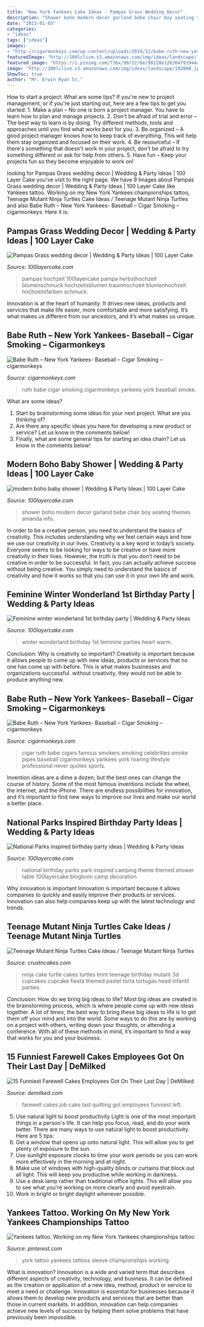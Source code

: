 ```yaml
---
title: "New York Yankees Cake Ideas - Pampas Grass Wedding Decor"
description: "Shower boho modern decor garland bebe chair boy seating themes amanda info"
date: "2023-01-03"
categories:
- "ideas"
tags: ["ideas"]
images:
- "http://cigarmonkeys.com/wp-content/uploads/2019/12/babe-ruth-new-york-yankees-cigar-smoke-cigarmonkeys-11.jpg"
featuredImage: "http://100lclive.s3.amazonaws.com/img/ideas/landscape/192800.jpg"
featured_image: "https://i.pinimg.com/736x/90/22/8e/90228e126264f91944a2e996a2da67ed--tattoo-sleeves-new-york-yankees.jpg"
image: "http://100lclive.s3.amazonaws.com/img/ideas/landscape/192800.jpg"
ShowToc: true
author: "Mr. Erwin Ryan Sr."
---
```



How to start a project: What are some tips?
If you're new to project management, or if you're just starting out, here are a few tips to get you started: 1. Make a plan – No one is born a project manager. You have to learn how to plan and manage projects. 2. Don't be afraid of trial and error – The best way to learn is by doing. Try different methods, tools and approaches until you find what works best for you. 3. Be organized – A good project manager knows how to keep track of everything. This will help them stay organized and focused on their work. 4. Be resourceful – If there's something that doesn't work in your project, don't be afraid to try something different or ask for help from others. 5. Have fun – Keep your projects fun so they become enjoyable to work on!

	

		
looking for Pampas Grass wedding decor | Wedding &amp; Party Ideas | 100 Layer Cake you've visit to the right page. We have 9 Images about Pampas Grass wedding decor | Wedding &amp; Party Ideas | 100 Layer Cake like Yankees tattoo. Working on my New York Yankees championships tattoo, Teenage Mutant Ninja Turtles Cake Ideas / Teenage Mutant Ninja Turtles and also Babe Ruth – New York Yankees- Baseball – Cigar Smoking – cigarmonkeys. Here it is:
		
    
## Pampas Grass Wedding Decor | Wedding &amp; Party Ideas | 100 Layer Cake

<img loading=lazy src="http://100lclive.s3.amazonaws.com/img/ideas/landscape/219020.jpg" onerror="this.onerror=null;this.src='https://tse2.mm.bing.net/th?id=OIP.2t3i7p-lkebwnMC2TONTeQHaLH&amp;pid=15.1';" alt="Pampas Grass wedding decor | Wedding &amp; Party Ideas | 100 Layer Cake">

_Source: 100layercake.com_

>pampas hochzeit 100layercake pampa herbsthochzeit blumenschmuck hochzeitsblumen traumhochzeit blumenhochzeit hochzeitsfarben schmuck. 

	

Innovation is at the heart of humanity. It drives new ideas, products and services that make life easier, more comfortable and more satisfying. It’s what makes us different from our ancestors, and it’s what makes us unique.

    
## Babe Ruth – New York Yankees- Baseball – Cigar Smoking – Cigarmonkeys

<img loading=lazy src="http://cigarmonkeys.com/wp-content/uploads/2019/12/babe-ruth-new-york-yankees-cigar-smoke-cigarmonkeys-11.jpg" onerror="this.onerror=null;this.src='https://tse4.mm.bing.net/th?id=OIP.n1vKrl8P5Ul8TDUuClmlagHaEK&amp;pid=15.1';" alt="Babe Ruth – New York Yankees- Baseball – Cigar Smoking – cigarmonkeys">

_Source: cigarmonkeys.com_

>ruth babe cigar smoking cigarmonkeys yankees york baseball smoke. 

	

What are some ideas?
1. Start by brainstorming some ideas for your next project. What are you thinking of?
2. Are there any specific ideas you have for developing a new product or service? Let us know in the comments below!
3. Finally, what are some general tips for starting an idea chain? Let us know in the comments below!

    
## Modern Boho Baby Shower | Wedding &amp; Party Ideas | 100 Layer Cake

<img loading=lazy src="http://100lclive.s3.amazonaws.com/img/ideas/landscape/184726.jpg" onerror="this.onerror=null;this.src='https://tse2.mm.bing.net/th?id=OIP.69NGgWDuP-ih5dP_xNWBggHaLH&amp;pid=15.1';" alt="modern boho baby shower | Wedding &amp; Party Ideas | 100 Layer Cake">

_Source: 100layercake.com_

>shower boho modern decor garland bebe chair boy seating themes amanda info. 

	

In order to be a creative person, you need to understand the basics of creativity. This includes understanding why we feel certain ways and how we use our creativity in our lives.
Creativity is a key word in today’s society. Everyone seems to be looking for ways to be creative or have more creativity in their lives. However, the truth is that you don’t need to be creative in order to be successful. In fact, you can actually achieve success without being creative. You simply need to understand the basics of creativity and how it works so that you can use it in your own life and work.

    
## Feminine Winter Wonderland 1st Birthday Party | Wedding &amp; Party Ideas

<img loading=lazy src="http://100lclive.s3.amazonaws.com/img/ideas/landscape/192800.jpg" onerror="this.onerror=null;this.src='https://tse1.mm.bing.net/th?id=OIP.lnKn7T0RtMsi8e4x4oqrQwHaLH&amp;pid=15.1';" alt="Feminine winter wonderland 1st birthday party | Wedding &amp; Party Ideas">

_Source: 100layercake.com_

>winter wonderland birthday 1st feminine parties heart warm. 

	

Conclusion: Why is creativity so important?
Creativity is important because it allows people to come up with new ideas, products or services that no one has come up with before. This is what makes businesses and organizations successful. without creativity, they would not be able to produce anything new.

    
## Babe Ruth – New York Yankees- Baseball – Cigar Smoking – Cigarmonkeys

<img loading=lazy src="http://cigarmonkeys.com/wp-content/uploads/2019/12/babe-ruth-new-york-yankees-cigar-smoke-cigarmonkeys-4.jpg" onerror="this.onerror=null;this.src='https://tse2.mm.bing.net/th?id=OIP.9UykMg4B2O1Y52ZGWJF0sgAAAA&amp;pid=15.1';" alt="Babe Ruth – New York Yankees- Baseball – Cigar Smoking – cigarmonkeys">

_Source: cigarmonkeys.com_

>cigar ruth babe cigars famous smokers smoking celebrities smoke pipes baseball cigarmonkeys yankees york roaring lifestyle professional never quotes sports. 

	

Invention ideas are a dime a dozen, but the best ones can change the course of history. Some of the most famous inventions include the wheel, the internet, and the iPhone. There are endless possibilities for innovation, and it’s important to find new ways to improve our lives and make our world a better place.

    
## National Parks Inspired Birthday Party Ideas | Wedding &amp; Party Ideas

<img loading=lazy src="http://100lclive.s3.amazonaws.com/img/ideas/landscape/163436.jpg" onerror="this.onerror=null;this.src='https://tse2.mm.bing.net/th?id=OIP.JOiPMu7IrxOiDkaxlLCk_ADIEs&amp;pid=15.1';" alt="National Parks inspired birthday party ideas | Wedding &amp; Party Ideas">

_Source: 100layercake.com_

>national birthday parks park inspired camping theme themed shower table 100layercake bloglovin camp decoration. 

	

Why innovation is important
Innovation is important because it allows companies to quickly and easily improve their products or services. Innovation can also help companies keep up with the latest technology and trends.

    
## Teenage Mutant Ninja Turtles Cake Ideas / Teenage Mutant Ninja Turtles

<img loading=lazy src="http://www.crustncakes.com/blog/wp-content/uploads/2015/10/c90e896228bf21b21bcb68eb365ca26d.jpg" onerror="this.onerror=null;this.src='https://tse2.mm.bing.net/th?id=OIP.WCpLUq3PhBSJchq6zguuOwHaJ4&amp;pid=15.1';" alt="Teenage Mutant Ninja Turtles Cake Ideas / Teenage Mutant Ninja Turtles">

_Source: crustncakes.com_

>ninja cake turtle cakes turtles tmnt teenage birthday mutant 3d cupcakes cupcake fiesta themed pastel torta tortugas head infantil parties. 

	

Conclusion: How do we bring big ideas to life?
Most big ideas are created in the brainstorming process, which is where people come up with new ideas together. A lot of times, the best way to bring these big ideas to life is to get them off your mind and into the world. Some ways to do this are by working on a project with others, writing down your thoughts, or attending a conference. With all of these methods in mind, it’s important to find a way that works for you and your business.

    
## 15 Funniest Farewell Cakes Employees Got On Their Last Day | DeMilked

<img loading=lazy src="https://www.demilked.com/magazine/wp-content/uploads/2016/11/farewell-cakes-quitting-job-11.jpg" onerror="this.onerror=null;this.src='https://tse4.mm.bing.net/th?id=OIP.IsXBP1X0ZHVWD14ABjS5oQHaHa&amp;pid=15.1';" alt="15 Funniest Farewell Cakes Employees Got On Their Last Day | DeMilked">

_Source: demilked.com_

>farewell cakes job cake last quitting got employees funniest left. 

	

5) Use natural light to boost productivity
Light is one of the most important things in a person's life. It can help you focus, read, and do your work better. There are many ways to use natural light to boost productivity. Here are 5 tips:
1) Get a window that opens up onto natural light. This will allow you to get plenty of exposure to the sun.
2) Use sunlight exposure clocks to time your work periods so you can work more effectively in the morning and at night.
3) Make use of windows with high-quality blinds or curtains that block out all light. This will keep you productive while working in darkness.
4) Use a desk lamp rather than traditional office lights. This will allow you to see what you're working on more clearly and avoid eyestrain.
5) Work in bright or bright daylight whenever possible.

    
## Yankees Tattoo. Working On My New York Yankees Championships Tattoo

<img loading=lazy src="https://i.pinimg.com/736x/90/22/8e/90228e126264f91944a2e996a2da67ed--tattoo-sleeves-new-york-yankees.jpg" onerror="this.onerror=null;this.src='https://tse1.mm.bing.net/th?id=OIP.U3mbFXhtxCvWz0wqld68sAHaNJ&amp;pid=15.1';" alt="Yankees tattoo. Working on my New York Yankees championships tattoo">

_Source: pinterest.com_

>york tattoo yankees tattoos sleeve championships working. 

	

What is innovation?
Innovation is a wide and varied term that describes different aspects of creativity, technology, and business. It can be defined as the creation or application of a new idea, method, product or service to meet a need or challenge. Innovation is essential for businesses because it allows them to develop new products and services that are better than those in current markets. In addition, innovation can help companies achieve new levels of success by helping them solve problems that have previously been impossible.

